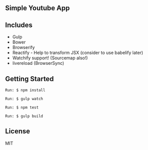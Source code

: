 ## Simple Youtube App

## Includes

* Gulp
* Bower
* Browserify
* Reactify - Help to transform JSX (consider to use babelify later)
* Watchify support! (Sourcemap also!)
* livereload (BrowserSync)

## Getting Started

```
Run: $ npm install
```
```
Run: $ gulp watch
```
```
Run: $ npm test
```
```
Run: $ gulp build
```

## License

MIT
